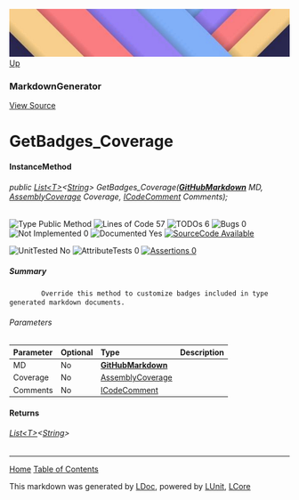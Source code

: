 ![](../Content/LDoc-banner-small.png "")
[Up](MarkdownGenerator.md)

### MarkdownGenerator
[View Source](../Markdown/MarkdownGenerator.cs)

# GetBadges_Coverage

#### InstanceMethod

###### public <a href="https://msdn.microsoft.com/en-us/library/6sh2ey19.aspx" alt="" target="_blank">List&lt;T&gt;</a>&lt;[String](https://msdn.microsoft.com/en-us/library/system.string.aspx)&gt; GetBadges_Coverage(**[GitHubMarkdown](GitHubMarkdown.md)** MD, <a href="https://github.com/CodeSingularity/LUnit/blob/master/LUnit/docs/AssemblyCoverage.md" alt="" target="_blank">AssemblyCoverage</a> Coverage, <a href="" alt="" target="_blank">ICodeComment</a> Comments);

![Type Public Method](http://b.repl.ca/v1/Type-Public%20Method-blue.png "") ![Lines of Code 57](http://b.repl.ca/v1/Lines%20of%20Code-57-blue.png "") ![TODOs 6](http://b.repl.ca/v1/TODOs-6-yellow.png "") ![Bugs 0](http://b.repl.ca/v1/Bugs-0-green.png "") ![Not Implemented 0](http://b.repl.ca/v1/Not%20Implemented-0-green.png "") ![Documented Yes](http://b.repl.ca/v1/Documented-Yes-brightgreen.png "") [![SourceCode Available](http://b.repl.ca/v1/SourceCode-Available-brightgreen.png "")](../Markdown/MarkdownGenerator.cs#L534)

![UnitTested No](http://b.repl.ca/v1/UnitTested-No-lightgrey.png "") ![AttributeTests 0](http://b.repl.ca/v1/AttributeTests-0-lightgrey.png "") [![Assertions 0](http://b.repl.ca/v1/Assertions-0-lightgrey.png "")](../Markdown/MarkdownGenerator.cs)

##### Summary

            Override this method to customize badges included in type generated markdown documents.
            

###### Parameters

Parameter | Optional | Type | Description
:---  | :---  | :---  | :--- 
MD | No | **[GitHubMarkdown](GitHubMarkdown.md)** | 
Coverage | No | <a href="https://github.com/CodeSingularity/LUnit/blob/master/LUnit/docs/AssemblyCoverage.md" alt="" target="_blank">AssemblyCoverage</a> | 
Comments | No | <a href="" alt="" target="_blank">ICodeComment</a> | 


#### Returns

###### <a href="https://msdn.microsoft.com/en-us/library/6sh2ey19.aspx" alt="" target="_blank">List&lt;T&gt;</a>&lt;[String](https://msdn.microsoft.com/en-us/library/system.string.aspx)&gt;



---

[Home](../../README.md) [Table of Contents](../../TableOfContents.md)

This markdown was generated by [LDoc](https://github.com/CodeSingularity/LDoc), powered by [LUnit](https://github.com/CodeSingularity/LUnit), [LCore](https://github.com/CodeSingularity/LCore)
